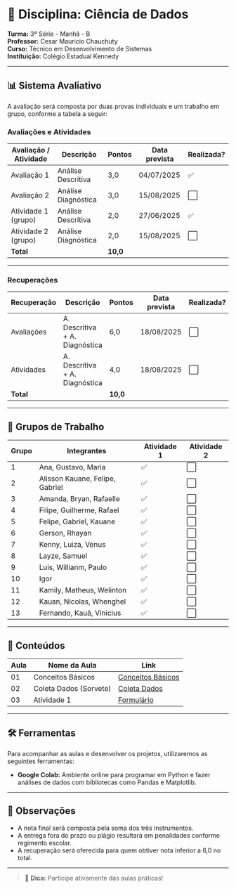 # 📘 Disciplina: Ciência de Dados

**Turma:** 3ª Série - Manhã - B  
**Professor:** Cesar Mauricio Chauchuty  
**Curso:** Técnico em Desenvolvimento de Sistemas  
**Instituição:** Colégio Estadual Kennedy  

---

## 📊 Sistema Avaliativo

A avaliação será composta por duas provas individuais e um trabalho em grupo, conforme a tabela a seguir:

### Avaliações e Atividades

| Avaliação / Atividade     | Descrição               | Pontos | Data prevista | Realizada? |
|---------------------------|-------------------------|--------|----------------|-------------|
| Avaliação 1               | Análise Descritiva      | 3,0    | 04/07/2025     | ✅          |
| Avaliação 2               | Análise Diagnóstica     | 3,0    | 15/08/2025     | ⬜          |
| Atividade 1 (grupo)       | Análise Descritiva      | 2,0    | 27/06/2025     | ✅          |
| Atividade 2 (grupo)       | Análise Diagnóstica     | 2,0    | 15/08/2025     | ⬜          |
| **Total**                 |                         | **10,0** |                |             |

---

### Recuperações

| Recuperação               | Descrição                     | Pontos | Data prevista | Realizada? |
|---------------------------|-------------------------------|--------|----------------|-------------|
| Avaliações                | A. Descritiva + A. Diagnóstica | 6,0    | 18/08/2025     | ⬜          |
| Atividades                | A. Descritiva + A. Diagnóstica | 4,0    | 18/08/2025     | ⬜          |
| **Total**                 |                               | **10,0** |                |             |

---

## 👥 Grupos de Trabalho

| Grupo | Integrantes                            | Atividade 1 | Atividade 2 |
|-------|----------------------------------------|--------------|-------------|
| 1     | Ana, Gustavo, Maria                    | ✅          | ⬜          |
| 2     | Alisson Kauane, Felipe, Gabriel        | ✅          | ⬜          |
| 3     | Amanda, Bryan, Rafaelle                | ✅          | ⬜          |
| 4     | Filipe, Guilherme, Rafael              | ✅          | ⬜          |
| 5     | Felipe, Gabriel, Kauane                | ✅          | ⬜          |
| 6     | Gerson, Rhayan                         | ✅          | ⬜          |
| 7     | Kenny, Luiza, Venus                    | ✅          | ⬜          |
| 8     | Layze, Samuel                          | ✅          | ⬜          |
| 9     | Luis, Willianm, Paulo                  | ✅          | ⬜          |
| 10    | Igor                                   | ✅          | ⬜          |
| 11    | Kamily, Matheus, Welinton              | ✅          | ⬜          |
| 12    | Kauan, Nicolas, Whenghel               | ✅          | ⬜          |
| 13    | Fernando, Kauã, Vinicius               | ✅          | ⬜          |

---

## 🧪 Conteúdos

| Aula | Nome da Aula              | Link                                                            |
|------|---------------------------|-----------------------------------------------------------------|
| 01   |  Conceitos Básicos        | [Conceitos Básicos](https://github.com/profchauchuty/cepk-3b-sist-ciencia-de-dados/blob/main/aulas/01.md) |
| 02   |  Coleta Dados (Sorvete)   | [Coleta Dados](https://github.com/profchauchuty/cepk-3b-sist-ciencia-de-dados/blob/main/aulas/02_coleta_dados.md) |
| 03   |  Atividade 1              | [Formulário](https://forms.gle/Qmt6CyS4K95Uk14C7) |

---

## 🛠️ Ferramentas

Para acompanhar as aulas e desenvolver os projetos, utilizaremos as seguintes ferramentas:

- **Google Colab:** Ambiente online para programar em Python e fazer análises de dados com bibliotecas como Pandas e Matplotlib.

---

## 📌 Observações

- A nota final será composta pela soma dos três instrumentos.
- A entrega fora do prazo ou plágio resultará em penalidades conforme regimento escolar.
- A recuperação será oferecida para quem obtiver nota inferior a 6,0 no total.

---

> 📱 **Dica:** Participe ativamente das aulas práticas!
